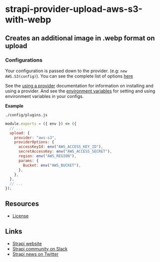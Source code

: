 # strapi-provider-upload-aws-s3-with-webp

## Creates an additional image in .webp format on upload

### Configurations

Your configuration is passed down to the provider. (e.g: `new AWS.S3(config)`). You can see the complete list of options [here](https://docs.aws.amazon.com/AWSJavaScriptSDK/latest/AWS/S3.html#constructor-property)

See the [using a provider](https://strapi.io/documentation/v3.x/plugins/upload.html#using-a-provider) documentation for information on installing and using a provider. And see the [environment variables](https://strapi.io/documentation/v3.x/concepts/configurations.html#environment-variables) for setting and using environment variables in your configs.

**Example**

`./config/plugins.js`

```js
module.exports = ({ env }) => ({
  // ...
  upload: {
    provider: "aws-s3",
    providerOptions: {
      accessKeyId: env("AWS_ACCESS_KEY_ID"),
      secretAccessKey: env("AWS_ACCESS_SECRET"),
      region: env("AWS_REGION"),
      params: {
        Bucket: env("AWS_BUCKET"),
      },
    },
  },
  // ...
});
```

## Resources

- [License](LICENSE)

## Links

- [Strapi website](http://strapi.io/)
- [Strapi community on Slack](http://slack.strapi.io)
- [Strapi news on Twitter](https://twitter.com/strapijs)
